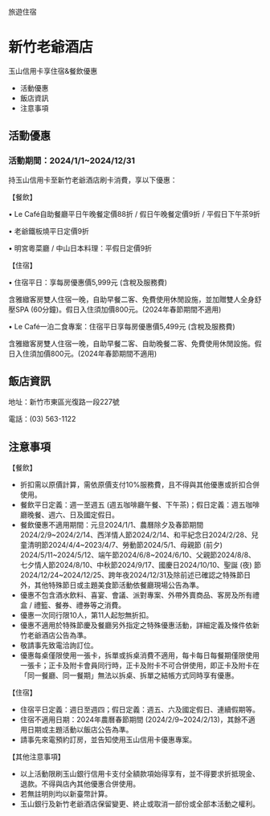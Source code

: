 旅遊住宿

# 新竹老爺酒店  

玉山信用卡享住宿&餐飲優惠

  * 活動優惠
  * 飯店資訊
  * 注意事項

## 活動優惠

### 活動期間：2024/1/1~2024/12/31

持玉山信用卡至新竹老爺酒店刷卡消費，享以下優惠：  
  

【餐飲】

• Le Café自助餐廳平日午晚餐定價88折 / 假日午晚餐定價9折 / 平假日下午茶9折

• 老爺鐵板燒平日定價9折

• 明宮粵菜廳 / 中山日本料理：平假日定價9折

  

【住宿】

• 住宿平日：享每房優惠價5,999元 (含稅及服務費)

含雅緻客房雙人住宿一晚，自助早餐二客、免費使用休閒設施，並加贈雙人全身舒壓SPA (60分鐘)。假日入住須加價800元。(2024年春節期間不適用)

• Le Café一泊二食專案：住宿平日享每房優惠價5,499元 (含稅及服務費)

含雅緻客房雙人住宿一晚，自助早餐二客、自助晚餐二客、免費使用休閒設施。假日入住須加價800元。(2024年春節期間不適用)

  

## 飯店資訊

地址：新竹市東區光復路一段227號

電話：(03) 563-1122

## 注意事項

【餐飲】

  * 折扣需以原價計算，需依原價支付10%服務費，且不得與其他優惠或折扣合併使用。
  * 餐飲平日定義：週一至週五 (週五咖啡廳午餐、下午茶)；假日定義：週五咖啡廳晚餐、週六、日及國定假日。
  * 餐飲優惠不適用期間：元旦2024/1/1、農曆除夕及春節期間2024/2/9~2024/2/14、西洋情人節2024/2/14、和平紀念日2024/2/28、兒童清明節2024/4/4~2023/4/7、勞動節2024/5/1、母親節 (前夕) 2024/5/11~2024/5/12、端午節2024/6/8~2024/6/10、父親節2024/8/8、七夕情人節2024/8/10、中秋節2024/9/17、國慶日2024/10/10、聖誕 (夜) 節2024/12/24~2024/12/25、跨年夜2024/12/31及除前述已確認之特殊節日外，其他特殊節日或主題美食節活動依餐廳現場公告為準。
  * 優惠不包含酒水飲料、喜宴、會議、派對專案、外帶外賣商品、客房及所有禮盒 / 禮籃、餐券、禮券等之消費。
  * 優惠一次同行限10人，第11人起恕無折扣。
  * 優惠不適用於特殊節慶及餐廳另外指定之特殊優惠活動，詳細定義及條件依新竹老爺酒店公告為準。
  * 敬請事先致電洽詢訂位。
  * 優惠每桌僅限使用一張卡，拆單或拆桌消費不適用，每卡每日每餐期僅限使用一張卡；正卡及附卡會員同行時，正卡及附卡不可合併使用，即正卡及附卡在「同一餐廳、同一餐期」無法以拆桌、拆單之結帳方式同時享有優惠。

  

【住宿】

  * 住宿平日定義：週日至週四；假日定義：週五、六及國定假日、連續假期等。
  * 住宿不適用日期：2024年農曆春節期間 (2024/2/9~2024/2/13)，其餘不適用日期或主題活動以飯店公告為準。
  * 請事先來電預約訂房，並告知使用玉山信用卡優惠專案。

  

【其他注意事項】

  * 以上活動限刷玉山銀行信用卡支付全額款項始得享有，並不得要求折抵現金、退款。不得與店內其他優惠合併使用。
  * 若無註明則均以新臺幣計算。
  * 玉山銀行及新竹老爺酒店保留變更、終止或取消一部份或全部本活動之權利。

